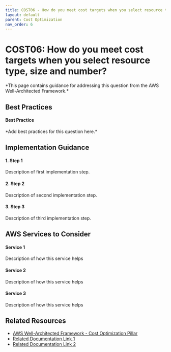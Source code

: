 ```yaml
---
title: COST06 - How do you meet cost targets when you select resource type, size and number?
layout: default
parent: Cost Optimization
nav_order: 6
---
```

<div class="pillar-header">
  <h1>COST06: How do you meet cost targets when you select resource type, size and number?</h1>
  <p>*This page contains guidance for addressing this question from the AWS Well-Architected Framework.*</p>
</div>


## Best Practices

<div class="best-practice">
  <h4>Best Practice</h4>
  <p>*Add best practices for this question here.*</p>
</div>


## Implementation Guidance

<div class="implementation-step">
  <h4>1. Step 1</h4>
  <p>Description of first implementation step.</p>
</div>

<div class="implementation-step">
  <h4>2. Step 2</h4>
  <p>Description of second implementation step.</p>
</div>

<div class="implementation-step">
  <h4>3. Step 3</h4>
  <p>Description of third implementation step.</p>
</div>


## AWS Services to Consider

<div class="aws-service">
  <div class="aws-service-content">
    <h4>Service 1</h4>
    <p>Description of how this service helps</p>
  </div>
</div>

<div class="aws-service">
  <div class="aws-service-content">
    <h4>Service 2</h4>
    <p>Description of how this service helps</p>
  </div>
</div>

<div class="aws-service">
  <div class="aws-service-content">
    <h4>Service 3</h4>
    <p>Description of how this service helps</p>
  </div>
</div>


<div class="related-resources">
  <h2>Related Resources</h2>
  <ul>
    <li><a href="https://docs.aws.amazon.com/wellarchitected/latest/costoptimization-pillar/welcome.html">AWS Well-Architected Framework - Cost Optimization Pillar</a></li>
    <li><a href="https://aws.amazon.com/">Related Documentation Link 1</a></li>
    <li><a href="https://aws.amazon.com/">Related Documentation Link 2</a></li>
  </ul>
</div>